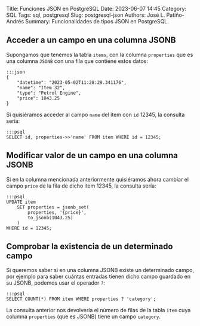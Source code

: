 Title: Funciones JSON en PostgreSQL
Date: 2023-06-07 14:45
Category: SQL
Tags: sql, postgresql
Slug: postgresql-json
Authors: José L. Patiño-Andrés
Summary: Funcionalidades de tipos JSON en PostgreSQL.

## Acceder a un campo en una columna JSONB

Supongamos que tenemos la tabla `items`, con la columna `properties` que es una columna `JSONB` con
una fila que contiene estos datos:

    :::json
    {
        "datetime": "2023-05-02T11:28:29.341176",
        "name": "Item 32",
        "type": "Petrol Engine",
        "price": 1043.25
    }

Si quisíéramos acceder al campo `name` del item con `id` 12345, la consulta sería:

    :::psql
    SELECT id, properties->>'name' FROM item WHERE id = 12345;


## Modificar valor de un campo en una columna JSONB

Si en la columna mencionada anteriormente quisiéramos ahora cambiar el campo `price` de la fila
de dicho item 12345, la consulta sería:

    :::psql
    UPDATE item 
        SET properties = jsonb_set(
            properties, '{price}', 
            to_jsonb(1043.25)
        ) 
    WHERE id = 12345;


## Comprobar la existencia de un determinado campo

Si queremos saber si en una columna JSONB existe un determinado campo, por ejemplo para saber
cuántas entradas tienen dicho campo guardado en su JSONB, podemos usar el operador `?`:

    :::psql
    SELECT COUNT(*) FROM item WHERE properties ? 'category';

La consulta anterior nos devolvería el número de filas de la tabla `item` cuya columna `properties`
(que es JSONB) tiene un campo `category`.
